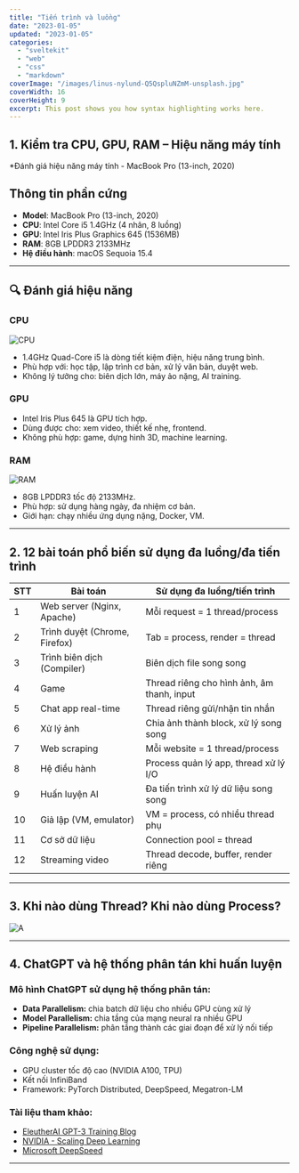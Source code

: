 ```yaml
---
title: "Tiến trình và luồng"
date: "2023-01-05"
updated: "2023-01-05"
categories:
  - "sveltekit"
  - "web"
  - "css"
  - "markdown"
coverImage: "/images/linus-nylund-Q5QspluNZmM-unsplash.jpg"
coverWidth: 16
coverHeight: 9
excerpt: This post shows you how syntax highlighting works here.
---
```

## 1. Kiểm tra CPU, GPU, RAM – Hiệu năng máy tính

*Đánh giá hiệu năng máy tính - MacBook Pro (13-inch, 2020)

## Thông tin phần cứng
- **Model**: MacBook Pro (13-inch, 2020)
- **CPU**: Intel Core i5 1.4GHz (4 nhân, 8 luồng)
- **GPU**: Intel Iris Plus Graphics 645 (1536MB)
- **RAM**: 8GB LPDDR3 2133MHz
- **Hệ điều hành**: macOS Sequoia 15.4

---

## 🔍 Đánh giá hiệu năng

### CPU
![CPU](/images/anh2.png)
- 1.4GHz Quad-Core i5 là dòng tiết kiệm điện, hiệu năng trung bình.
- Phù hợp với: học tập, lập trình cơ bản, xử lý văn bản, duyệt web.
- Không lý tưởng cho: biên dịch lớn, máy ảo nặng, AI training.

### GPU
- Intel Iris Plus 645 là GPU tích hợp.
- Dùng được cho: xem video, thiết kế nhẹ, frontend.
- Không phù hợp: game, dựng hình 3D, machine learning.

### RAM
![RAM](/images/ảnh3.png)
- 8GB LPDDR3 tốc độ 2133MHz.
- Phù hợp: sử dụng hàng ngày, đa nhiệm cơ bản.
- Giới hạn: chạy nhiều ứng dụng nặng, Docker, VM.

---

## 2. 12 bài toán phổ biến sử dụng đa luồng/đa tiến trình

| STT | Bài toán                              | Sử dụng đa luồng/tiến trình                         |   
|-----|----------------------------------------|----------------------------------------------------|
| 1   | Web server (Nginx, Apache)            | Mỗi request = 1 thread/process                     |
| 2   | Trình duyệt (Chrome, Firefox)         | Tab = process, render = thread                    |
| 3   | Trình biên dịch (Compiler)            | Biên dịch file song song                          |
| 4   | Game                                  | Thread riêng cho hình ảnh, âm thanh, input        |
| 5   | Chat app real-time                    | Thread riêng gửi/nhận tin nhắn                    |
| 6   | Xử lý ảnh                              | Chia ảnh thành block, xử lý song song             |
| 7   | Web scraping                          | Mỗi website = 1 thread/process                    |
| 8   | Hệ điều hành                          | Process quản lý app, thread xử lý I/O             |
| 9   | Huấn luyện AI                         | Đa tiến trình xử lý dữ liệu song song             |
| 10  | Giả lập (VM, emulator)                | VM = process, có nhiều thread phụ                 |
| 11  | Cơ sở dữ liệu                         | Connection pool = thread                          |
| 12  | Streaming video                       | Thread decode, buffer, render riêng               |

---

## 3. Khi nào dùng Thread? Khi nào dùng Process?


![A](/images/ẢNH1.jpg)


---

## 4. ChatGPT và hệ thống phân tán khi huấn luyện

### Mô hình ChatGPT sử dụng hệ thống phân tán:
- **Data Parallelism:** chia batch dữ liệu cho nhiều GPU cùng xử lý
- **Model Parallelism:** chia tầng của mạng neural ra nhiều GPU
- **Pipeline Parallelism:** phân tầng thành các giai đoạn để xử lý nối tiếp

### Công nghệ sử dụng:
- GPU cluster tốc độ cao (NVIDIA A100, TPU)
- Kết nối InfiniBand
- Framework: PyTorch Distributed, DeepSpeed, Megatron-LM

### Tài liệu tham khảo:
- [EleutherAI GPT-3 Training Blog](https://blog.eleuther.ai/gpt3-model-training/)
- [NVIDIA - Scaling Deep Learning](https://developer.nvidia.com/blog/large-language-model-training-gpu-clusters/)
- [Microsoft DeepSpeed](https://www.microsoft.com/en-us/research/project/deepspeed/)

---

